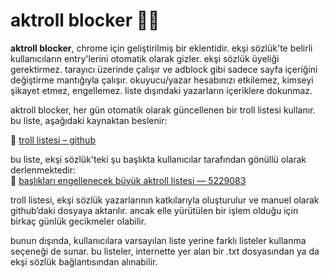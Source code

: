 # aktroll blocker 🛑💚

 **aktroll blocker**, chrome için geliştirilmiş bir eklentidir. ekşi sözlük'te belirli kullanıcıların entry'lerini otomatik olarak gizler. ekşi sözlük üyeliği gerektirmez. tarayıcı üzerinde çalışır ve adblock gibi sadece sayfa içeriğini değiştirme mantığıyla çalışır.
okuyucu/yazar hesabınızı etkilemez, kimseyi şikayet etmez, engellemez. liste dışındaki yazarların içeriklere dokunmaz.

aktroll blocker, her gün otomatik olarak güncellenen bir troll listesi kullanır. bu liste, aşağıdaki kaynaktan beslenir:

📄 [troll listesi – github](https://github.com/unless7146/stardust3903/blob/main/173732994.txt)

bu liste, ekşi sözlük'teki şu başlıkta kullanıcılar tarafından gönüllü olarak derlenmektedir:  
📌 [başlıkları engellenecek büyük aktroll listesi — 5229083](https://eksisozluk.com/basliklari-engellenecek-buyuk-aktroll-listesi--5229083)

troll listesi, ekşi sözlük yazarlarının katkılarıyla oluşturulur ve manuel olarak github’daki dosyaya aktarılır. ancak elle yürütülen bir işlem olduğu için birkaç günlük gecikmeler olabilir.

bunun dışında, kullanıcılara varsayılan liste yerine farklı listeler kullanma seçeneği de sunar. bu listeler, internette yer alan bir .txt dosyasından ya da ekşi sözlük bağlantısından alınabilir.

